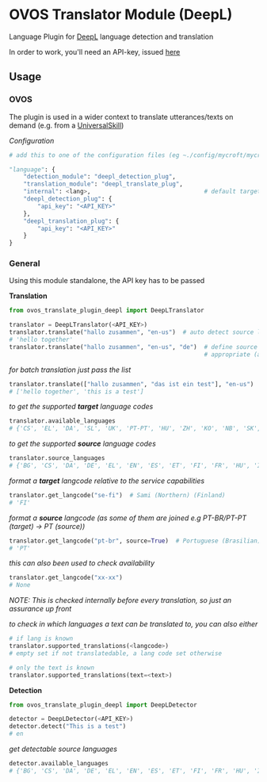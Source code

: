 # OVOS Translator Module (DeepL)

Language Plugin for [DeepL](https://www.deepl.com/translator) language detection and translation

In order to work, you'll need an API-key, issued [here](https://www.deepl.com/pro-api?cta=header-pro-api)

## Usage

### OVOS

The plugin is used in a wider context to translate utterances/texts on demand (e.g. from a [UniversalSkill]())

_Configuration_
```python
# add this to one of the configuration files (eg ~./config/mycroft/mycroft.conf)

"language": {
    "detection_module": "deepl_detection_plug",
    "translation_module": "deepl_translate_plug",
    "internal": <lang>,                                # default target lang being used unless passed
    "deepl_detection_plug": {
        "api_key": "<API_KEY>"
    },
    "deepl_translation_plug": {
        "api_key": "<API_KEY>"
    }
}

```

### General

Using this module standalone, the API key has to be passed


**Translation**
```python
from ovos_translate_plugin_deepl import DeepLTranslator

translator = DeepLTranslator(<API_KEY>)
translator.translate("hallo zusammen", "en-us")  # auto detect source lang
# 'hello together'
translator.translate("hallo zusammen", "en-us", "de")  # define source lang; both languages can be passed ISO 639-1 (2-digit) /ISO 3166-1 (4-digit),
                                                       # appropriate (available) will be chosen
```
_for batch translation just pass the list_
```python
translator.translate(["hallo zusammen", "das ist ein test"], "en-us")
# ['hello together', 'this is a test'] 
```
_to get the supported **target** language codes_
```python
translator.available_languages
# {'CS', 'EL', 'DA', 'SL', 'UK', 'PT-PT', 'HU', 'ZH', 'KO', 'NB', 'SK', 'FR', 'LV', 'DE', 'ES', 'TR', 'NL', 'FI', 'IT', 'BG', 'PT-BR', 'ID', 'ET', 'RU', 'PL', 'SV', 'LT', 'EN-US', 'JA', 'RO', 'EN-GB'}
```
_to get the supported **source** language codes_
```python
translator.source_languages
# {'BG', 'CS', 'DA', 'DE', 'EL', 'EN', 'ES', 'ET', 'FI', 'FR', 'HU', 'ID', 'IT', 'JA', 'KO', 'LT', 'LV', 'NB', 'NL', 'PL', 'PT', 'RO', 'RU', 'SK', 'SL', 'SV', 'TR', 'UK', 'ZH'}
```
_format a **target** langcode relative to the service capabilities_
```python
translator.get_langcode("se-fi")  # Sami (Northern) (Finland)
# 'FI'
```
_format a **source** langcode (as some of them are joined e.g PT-BR/PT-PT (target) -> PT (source))_
```python
translator.get_langcode("pt-br", source=True)  # Portuguese (Brasilian)
# 'PT'
```
_this can also been used to check availability_
```python
translator.get_langcode("xx-xx")
# None
```
_NOTE: This is checked internally before every translation, so just an assurance up front_

_to check in which languages a text can be translated to, you can also either_
```python
# if lang is known
translator.supported_translations(<langcode>)
# empty set if not translatedable, a lang code set otherwise

# only the text is known
translator.supported_translations(text=<text>)
```

**Detection**
```python
from ovos_translate_plugin_deepl import DeepLDetector

detector = DeepLDetector(<API_KEY>)
detector.detect("This is a test")
# en
```
_get detectable source languages_
```python
detector.available_languages
# {'BG', 'CS', 'DA', 'DE', 'EL', 'EN', 'ES', 'ET', 'FI', 'FR', 'HU', 'ID', 'IT', 'JA', 'KO', 'LT', 'LV', 'NB', 'NL', 'PL', 'PT', 'RO', 'RU', 'SK', 'SL', 'SV', 'TR', 'UK', 'ZH'}
```
